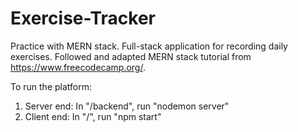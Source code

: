 # Exercise-Tracker
Practice with MERN stack. Full-stack application for recording daily exercises.
Followed and adapted MERN stack tutorial from https://www.freecodecamp.org/.

To run the platform:
1) Server end: In "/backend", run "nodemon server"
2) Client end: In "/", run "npm start"
